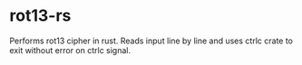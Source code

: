 # rot13-rs
Performs rot13 cipher in rust. Reads input line by line and uses ctrlc crate to exit without error on ctrlc signal.

